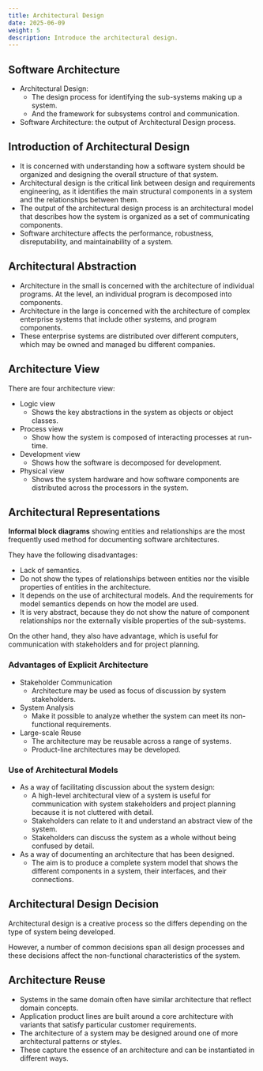 ```yaml
---
title: Architectural Design
date: 2025-06-09
weight: 5
description: Introduce the architectural design.
---
```


## Software Architecture

- Architectural Design:
  - The design process for identifying the sub-systems making up a system.
  - And the framework for subsystems control and communication.
- Software Architecture: the output of Architectural Design process.

## Introduction of Architectural Design

- It is concerned with understanding how a software system should be organized and designing the overall structure of that system.
- Architectural design is the critical link between design and requirements engineering, as it identifies the main structural components in a system and the relationships between them.
- The output of the architectural design process is an architectural model that describes how the system is organized as a set of communicating components.
- Software architecture affects the performance, robustness, disreputability, and maintainability of a system.

## Architectural Abstraction

- Architecture in the small is concerned with the architecture of individual programs. At the level, an individual program is decomposed into components.
- Architecture in the large is concerned with the architecture of complex enterprise systems that include other systems, and program components.
- These enterprise systems are distributed over different computers, which may be owned and managed bu different companies.

## Architecture View

There are four architecture view:

- Logic view
  - Shows the key abstractions in the system as objects or object classes.
- Process view
  - Show how the system is composed of interacting processes at run-time.
- Development view
  - Shows how the software is decomposed for development.
- Physical view
  - Shows the system hardware and how software components are distributed across the processors in the system.

## Architectural Representations

**Informal block diagrams** showing entities and relationships are the most frequently used method for documenting software architectures.

They have the following disadvantages:

- Lack of semantics.
- Do not show the types of relationships between entities nor the visible properties of entities in the architecture.
- It depends on the use of architectural models. And the requirements for model semantics depends on how the model are used.
- It is very abstract, because they do not show the nature of component relationships nor the externally visible properties of the sub-systems.

On the other hand, they also have advantage, which is useful for communication with stakeholders and for project planning.

### Advantages of Explicit Architecture

- Stakeholder Communication
  - Architecture may be used as focus of discussion by system stakeholders.
- System Analysis
  - Make it possible to analyze whether the system can meet its non-functional requirements.
- Large-scale Reuse
  - The architecture may be reusable across a range of systems.
  - Product-line architectures may be developed.

### Use of Architectural Models

- As a way of facilitating discussion about the system design:
  - A high-level architectural view of a system is useful for communication with system stakeholders and project planning because it is not cluttered with detail.
  - Stakeholders can relate to it and understand an abstract view of the system.
  - Stakeholders can discuss the system as a whole without being confused by detail.
- As a way of documenting an architecture that has been designed.
  - The aim is to produce a complete system model that shows the different components in a system, their interfaces, and their connections.

## Architectural Design Decision

Architectural design is a creative process so the differs depending on the type of system being developed.

However, a number of common decisions span all design processes and these decisions affect the non-functional characteristics of the system.

## Architecture Reuse

- Systems in the same domain often have similar architecture that reflect domain concepts.
- Application product lines are built around a core architecture with variants that satisfy particular customer requirements.
- The architecture of a system may be designed around one of more architectural patterns or styles.
- These capture the essence of an architecture and can be instantiated in different ways.
